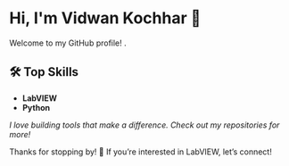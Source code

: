 # Hi, I'm Vidwan Kochhar 👋

Welcome to my GitHub profile! .

## 🛠️ Top Skills
- **LabVIEW**
- **Python**

*I love building tools that make a difference. Check out my repositories for more!*

Thanks for stopping by! 🚀 If you’re interested in  LabVIEW, let’s connect!
